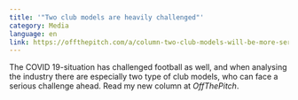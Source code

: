 ```yaml
---
title: '"Two club models are heavily challenged"'
category: Media
language: en
link: https://offthepitch.com/a/column-two-club-models-will-be-more-seriously-affected-crisis-rest-suddenly-big-clubs-could-face
---
```

The COVID 19-situation has challenged football as well, and when analysing the industry there are especially two type of club models, who can face a serious challenge ahead. Read my new column at _OffThePitch_.
